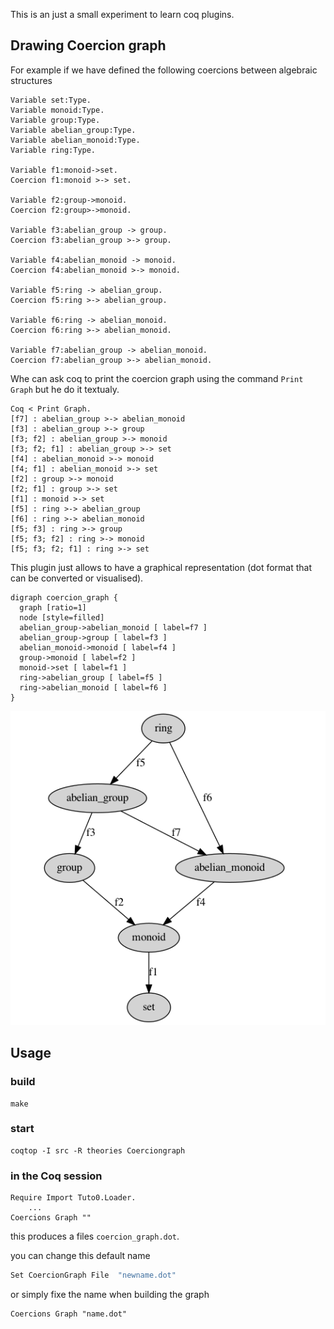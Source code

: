 This is an just a small experiment to learn coq plugins.

## Drawing Coercion graph

For example if we have defined the following coercions 
between algebraic structures

```coq
Variable set:Type.
Variable monoid:Type.
Variable group:Type.
Variable abelian_group:Type.
Variable abelian_monoid:Type.
Variable ring:Type.

Variable f1:monoid->set.
Coercion f1:monoid >-> set.

Variable f2:group->monoid.
Coercion f2:group>->monoid.

Variable f3:abelian_group -> group.
Coercion f3:abelian_group >-> group.

Variable f4:abelian_monoid -> monoid.
Coercion f4:abelian_monoid >-> monoid.

Variable f5:ring -> abelian_group.
Coercion f5:ring >-> abelian_group.

Variable f6:ring -> abelian_monoid.
Coercion f6:ring >-> abelian_monoid.

Variable f7:abelian_group -> abelian_monoid.
Coercion f7:abelian_group >-> abelian_monoid.
```
Whe can ask coq to print the coercion graph using the command `Print Graph` but he do it textualy.
```
Coq < Print Graph.                      
[f7] : abelian_group >-> abelian_monoid
[f3] : abelian_group >-> group
[f3; f2] : abelian_group >-> monoid
[f3; f2; f1] : abelian_group >-> set
[f4] : abelian_monoid >-> monoid
[f4; f1] : abelian_monoid >-> set
[f2] : group >-> monoid
[f2; f1] : group >-> set
[f1] : monoid >-> set
[f5] : ring >-> abelian_group
[f6] : ring >-> abelian_monoid
[f5; f3] : ring >-> group
[f5; f3; f2] : ring >-> monoid
[f5; f3; f2; f1] : ring >-> set
```
This plugin just allows to have a graphical representation (dot format that can be converted or visualised).
```
digraph coercion_graph { 
  graph [ratio=1] 
  node [style=filled] 
  abelian_group->abelian_monoid [ label=f7 ] 
  abelian_group->group [ label=f3 ] 
  abelian_monoid->monoid [ label=f4 ] 
  group->monoid [ label=f2 ] 
  monoid->set [ label=f1 ] 
  ring->abelian_group [ label=f5 ] 
  ring->abelian_monoid [ label=f6 ] 
}
```
![the graph](coercion_graph.png)

## Usage

### build
```
make
```
### start
```    
coqtop -I src -R theories Coerciongraph  
```

### in the Coq session 
```
Require Import Tuto0.Loader.
    ...
Coercions Graph ""
```

this produces a files `coercion_graph.dot`.

you can change this default name 


```bash
Set CoercionGraph File  "newname.dot"
```

 or simply fixe the name when building the graph

``` 
Coercions Graph "name.dot"
```